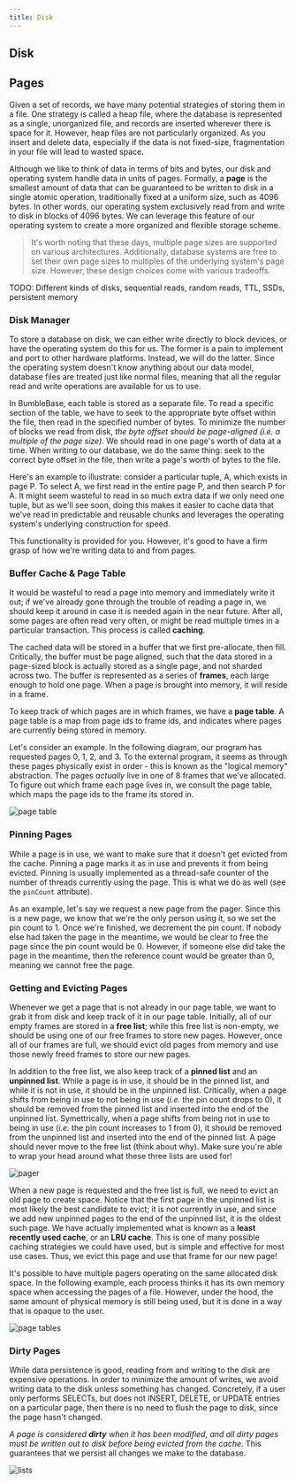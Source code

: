 ```yaml
---
title: Disk
---
```


## Disk



## Pages

Given a set of records, we have many potential strategies of storing them in a file. One strategy is called a heap file, where the database is represented as a single, unorganized file, and records are inserted wherever there is space for it. However, heap files are not particularly organized. As you insert and delete data, especially if the data is not fixed-size, fragmentation in your file will lead to wasted space.

Although we like to think of data in terms of bits and bytes, our disk and operating system handle data in units of pages. Formally, a **page** is the smallest amount of data that can be guaranteed to be written to disk in a single atomic operation, traditionally fixed at a uniform size, such as 4096 bytes. In other words, our operating system exclusively read from and write to disk in blocks of 4096 bytes. We can leverage this feature of our operating system to create a more organized and flexible storage scheme.

> It's worth noting that these days, multiple page sizes are supported on various architectures. Additionally, database systems are free to set their own page sizes to multiples of the underlying system's page size. However, these design choices come with various tradeoffs.

TODO: Different kinds of disks, sequential reads, random reads, TTL, SSDs, persistent memory

### Disk Manager

To store a database on disk, we can either write directly to block devices, or have the operating system do this for us. The former is a pain to implement and port to other hardware platforms. Instead, we will do the latter. Since the operating system doesn't know anything about our data model, database files are treated just like normal files, meaning that all the regular read and write operations are available for us to use.

In BumbleBase, each table is stored as a separate file. To read a specific section of the table, we have to seek to the appropriate byte offset within the file, then read in the specified number of bytes. To minimize the number of blocks we read from disk, *the byte offset should be page-aligned (i.e. a multiple of the page size)*. We should read in one page's worth of data at a time. When writing to our database, we do the same thing: seek to the correct byte offset in the file, then write a page's worth of bytes to the file.

Here's an example to illustrate: consider a particular tuple, A, which exists in page P. To select A, we first read in the entire page P, and then search P for A. It might seem wasteful to read in so much extra data if we only need one tuple, but as we'll see soon, doing this makes it easier to cache data that we've read in predictable and reusable chunks and leverages the operating system's underlying construction for speed.

This functionality is provided for you. However, it's good to have a firm grasp of how we're writing data to and from pages.

### Buffer Cache & Page Table

It would be wasteful to read a page into memory and immediately write it out; if we've already gone through the trouble of reading a page in, we should keep it around in case it is needed again in the near future. After all, some pages are often read very often, or might be read multiple times in a particular transaction. This process is called **caching**.

The cached data will be stored in a buffer that we first pre-allocate, then fill. Critically, the buffer must be page aligned, such that the data stored in a page-sized block is actually stored as a single page, and not sharded across two. The buffer is represented as a series of **frames**, each large enough to hold one page. When a page is brought into memory, it will reside in a frame.

To keep track of which pages are in which frames, we have a **page table**. A page table is a map from page ids to frame ids, and indicates where pages are currently being stored in memory.

Let's consider an example. In the following diagram, our program has requested pages 0, 1, 2, and 3. To the external program, it seems as through these pages physically exist in order - this is known as the "logical memory" abstraction. The pages *actually* live in one of 8 frames that we've allocated. To figure out which frame each page lives in, we consult the page table, which maps the page ids to the frame its stored in.

![page table](/static/posts/project/pager/page_table.jpeg)

### Pinning Pages

While a page is in use, we want to make sure that it doesn't get evicted from the cache. Pinning a page marks it as in use and prevents it from being evicted. Pinning is usually implemented as a thread-safe counter of the number of threads currently using the page. This is what we do as well (see the `pinCount` attribute).

As an example, let's say we request a new page from the pager. Since this is a new page, we know that we're the only person using it, so we set the pin count to 1. Once we're finished, we decrement the pin count. If nobody else had taken the page in the meantime, we would be clear to free the page since the pin count would be 0. However, if someone else *did* take the page in the meantime, then the reference count would be greater than 0, meaning we cannot free the page.

### Getting and Evicting Pages

Whenever we get a page that is not already in our page table, we want to grab it from disk and keep track of it in our page table. Initially, all of our empty frames are stored in a **free list**; while this free list is non-empty, we should be using one of our free frames to store new pages. However, once all of our frames are full, we should evict old pages from memory and use those newly freed frames to store our new pages.

In addition to the free list, we also keep track of a **pinned list** and an **unpinned list**. While a page is in use, it should be in the pinned list, and while it is not in use, it should be in the unpinned list. Critically, when a page shifts from being in use to not being in use (*i.e.* the pin count drops to 0), it should be removed from the pinned list and inserted into the end of the unpinned list. Symettrically, when a page shifts from being not in use to being in use (*i.e.* the pin count increases to 1 from 0), it should be removed from the unpinned list and inserted into the end of the pinned list. A page should never move to the free list (think about why). Make sure you're able to wrap your head around what these three lists are used for!

![pager](/static/posts/project/pager/pager.png)

When a new page is requested and the free list is full, we need to evict an old page to create space. Notice that the first page in the unpinned list is most likely the best candidate to evict; it is not currently in use, and since we add new unpinned pages to the end of the unpinned list, it is the oldest such page. We have actually implemented what is known as a **least recently used cache**, or an **LRU cache**. This is one of many possible caching strategies we could have used, but is simple and effective for most use cases. Thus, we evict this page and use that frame for our new page!

It's possible to have multiple pagers operating on the same allocated disk space. In the following example, each process thinks it has its own memory space when accessing the pages of a file. However, under the hood, the same amount of physical memory is still being used, but it is done in a way that is opaque to the user.

![page tables](/static/posts/project/pager/page_tables.png)

### Dirty Pages

While data persistence is good, reading from and writing to the disk are expensive operations. In order to minimize the amount of writes, we avoid writing data to the disk unless something has changed. Concretely, if a user only performs SELECTs, but does not INSERT, DELETE, or UPDATE entries on a particular page, then there is no need to flush the page to disk, since the page hasn't changed.

*A page is considered **dirty** when it has been modified, and all dirty pages must be written out to disk before being evicted from the cache.* This guarantees that we persist all changes we make to the database.

![lists](/static/posts/project/pager/lists.png)
